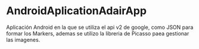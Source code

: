 # AndroidAplicationAdairApp
Aplicación Android en la que se utiliza el api v2 de google, como JSON para formar los Markers, ademas se utilizo la libreria de Picasso paea gestionar las imagenes.
